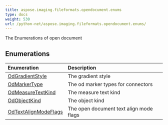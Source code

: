 ```yaml
---
title: aspose.imaging.fileformats.opendocument.enums
type: docs
weight: 530
url: /python-net/aspose.imaging.fileformats.opendocument.enums/
---
```



The Enumerations of open document

## **Enumerations**
|**Enumeration**|**Description**|
| :- | :- |
| [OdGradientStyle](/imaging/python-net/aspose.imaging.fileformats.opendocument.enums/odgradientstyle/) | The gradient style |
| [OdMarkerType](/imaging/python-net/aspose.imaging.fileformats.opendocument.enums/odmarkertype/) | The od marker types for connectors |
| [OdMeasureTextKind](/imaging/python-net/aspose.imaging.fileformats.opendocument.enums/odmeasuretextkind/) | The measure text kind |
| [OdObjectKind](/imaging/python-net/aspose.imaging.fileformats.opendocument.enums/odobjectkind/) | The object kind |
| [OdTextAlignModeFlags](/imaging/python-net/aspose.imaging.fileformats.opendocument.enums/odtextalignmodeflags/) | The open document text align mode flags |
